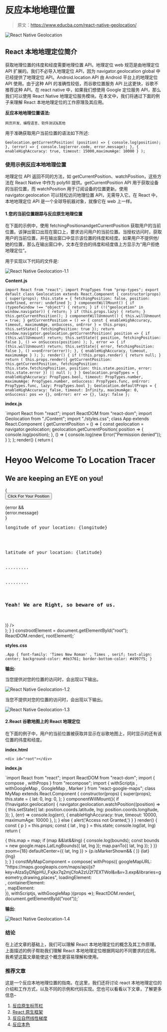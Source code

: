 # 反应本地地理位置

> 原文：<https://www.educba.com/react-native-geolocation/>

![React Native Geolocation](img/5562718a7aeae0753e22c6874fc17eda.png)



## React 本地地理定位简介

获取地理位置的纬度和经度需要地理位置 API。地理定位 web 规范是由地理定位 API 扩展的。我们不必导入地理定位 API，因为 navigator.geolocation global 中已经提供了地理定位 API。Android.location API 由 Android 平台上的地理定位 API 使用。由于这种 API 的准确性较低，而谷歌位置服务 API 比这更快，谷歌不推荐这种 API。在 react native 中，如果我们想使用 Google 定位服务 API，那么我们可以使用 React Native 地理定位服务模块。在本文中，我们将通过下面的例子来理解 React 本地地理定位的工作原理及其应用。

**反应本地地理位置语法:**

<small>网页开发、编程语言、软件测试&其他</small>

用于准确获取用户当前位置的语法如下所述:

`Geolocation.getCurrentPosition(
(position) => {
console.log(position);
},
(error) => {
console.log(error.code, error.message);
},
{ enableHighAccuracy:
true, timeout:
15000,maximumAge:
10000 }
);`

### 使用示例反应本地地理位置

地理定位 API 返回不同的方法，如 getCurrentPosition、watchPosition，这些方法在 React Native 中作为 polyfill 提供。getCurrentPosition API 用于获取设备的当前位置，而 watchPosition 用于订阅设备的位置更新。使用 navigator.geolocation 可以轻松访问地理位置 API，无需导入它。在 React 中，本地地理定位 API 是一个全球导航器对象，就像它在 web 上一样。

#### 1.您的当前位置跟踪与反应原生地理位置

在下面的示例中，使用 fetchingPositionandgetCurrentPosition 获取用户的当前位置。该弹出窗口出现在窗口上，要求访问用户的当前位置。当授权访问时，获取用户的当前位置，并在输出窗口中显示该位置的纬度和经度。如果用户不提供他/她的位置，那么在输出窗口中，文本在空白的纬度和经度值上方显示为“用户拒绝地理定位”。

用于实现以下代码的文件是:

![React Native Geolocation-1.1](img/97cd670782703fe1ad5c94ab450bd818.png)



**Content.js**

`import React from "react";
import PropTypes from "prop-types";
export default class Geolocation extends React.Component {
constructor(props) {
super(props);
this.state = {
fetchingPosition: false,
position: undefined,
error: undefined
};
}
componentWillMount() {
if (typeofwindow !== "object") {
return;
}
if (!("geolocation" in window.navigator)) {
return;
}
if (this.props.lazy) {
return;
}
this.getCurrentPosition();
}
componentWillUnmount() {
this.willUnmount = true;
}
getCurrentPosition = () => {
const {
enableHighAccuracy,
timeout,
maximumAge,
onSuccess,
onError
} = this.props;
this.setState({ fetchingPosition: true });
return window.navigator.geolocation.getCurrentPosition(
position => {
if (this.willUnmount) return;
this.setState({ position, fetchingPosition: false }, () =>
onSuccess(position)
);
},
error => {
if (this.willUnmount) return;
this.setState({ error, fetchingPosition: false }, () =>onError(error));
},
{ enableHighAccuracy, timeout, maximumAge }
);
};
render() {
if (!this.props.render) {
return null;
}
return (
this.props.render({
getCurrentPosition: this.getCurrentPosition,
fetchingPosition: this.state.fetchingPosition,
position: this.state.position,
error: this.state.error
}) || null
);
}
}
Geolocation.propTypes = {
enableHighAccuracy: PropTypes.bool,
timeout: PropTypes.number,
maximumAge: PropTypes.number,
onSuccess: PropTypes.func,
onError: PropTypes.func,
lazy: PropTypes.bool
};
Geolocation.defaultProps = {
enableHighAccuracy: false,
timeout: Infinity,
maximumAge: 0,
onSuccess: pos => {},
onError: err => {},
lazy: false
};`

**index.js**

`import React from "react";
import ReactDOM from "react-dom";
import Geolocation from "./Content";
import "./styles.css";
class App extends React.Component {
getCurrentPosition = () => {
const geolocation = navigator.geolocation;
geolocation.getCurrentPosition(
position => {
console.log(position);
},
() => {
console.log(new Error("Permission denied"));
}
);
};
render() {
return (
<div className="App">
<h1>Heyoo Welcome To Location Tracer</h1>
<h2>We are keeping an EYE on you!</h2>
<Geolocation
render={({
fetchingPosition,
position: { coords: { latitude, longitude } = {} } = {},
error,
getCurrentPosition
}) => (
<div>
<button onClick={getCurrentPosition}>Click For Your Position</button>
<br />
<br />
{error &&<div>{error.message}</div>}
<pre>
longitude of your location: {longitude}
<br />
<br />
latitude of your location: {latitude}
<br />
.........
<br />
.........
<br />
<h3>Yeah! We are Right, so beware of us.</h3>
</pre>
</div>
)}
/>
</div>
);
}
}
constrootElement = document.getElementById("root");
ReactDOM.render(<App />, rootElement);`

**styles.css**

`.App {
font-family: 'Times New Roman'
, Times
, serif;
text-align: center;
background-color: #de3761;
border-bottom-color: #4997f5;
}`

**输出:**

当您提供对您的位置的访问时，会出现以下输出。

![React Native Geolocation-1.2](img/b6f8051fc578ca4a727315d05b45f785.png)



当您不提供对您的位置的访问时，会出现以下输出。

![React Native Geolocation-1.3](img/fedba940dc79e20dcbb0f0f6022ff760.png)



#### 2.React 谷歌地图上的 React 地理定位

在下面的例子中，用户的当前位置被获取并显示在谷歌地图上，同时显示的还有该位置的纬度和经度。

**index.html**

`<div id="root"></div>`

**index.js**

`import React from "react";
import ReactDOM from "react-dom";
import { compose
, withProps } from "recompose";
import {
withScriptjs
, withGoogleMap
, GoogleMap
, Marker
} from "react-google-maps";
class MyMap extends React.Component {
constructor(props) {
super(props);
this.state = {
lat: 0,
lng: 0,
};
}
componentWillMount(){
if (!!navigator.geolocation) {
navigator.geolocation.watchPosition((position) => {
this.setState({
lat: position.coords.latitude,
lng: position.coords.longitude,
});
},
(err) => console.log(err),
{ enableHighAccuracy:
true, timeout:
10000, maximumAge:
10000 },
);
} else {
alert('Access not Granted,')
}
}
render() {
const { p } = this.props;
const { lat
, lng } = this.state;
console.log(lat, lng)
return (
<div>
<GoogleMap
ref={map => {
this.map = map;
if (map &&lat&&lng) {
console.log(bounds);
const bounds = new google.maps.LatLngBounds({ lat, lng });
map.panTo({ lat, lng });
}
}}
zoom={18}
defaultCenter={{ lat, lng }}
>
{p.isMarkerShown&& (
<Marker position={{ lat, lng }} />
)}
</GoogleMap>
{lat} <br />
{lng}
</div>
);
}
}
constMyMapComponent = compose(
withProps({
googleMapURL:      "https://maps.googleapis.com/maps/api/js?key=AIzaSyDNjpHU_Fxjkx7q2mjCfoA2zU2f7EXTWoI&v&v=3.exp&libraries=geometry,drawing,places",
loadingElement: <div style={{ height: `99%` }} />,
containerElement: <div style={{ height: `350px` }} />,
mapElement: <div style={{ height: `99%` }} />
}),
withScriptjs,
withGoogleMap
)(props =><MyMap p={props} />);
ReactDOM.render(<MyMapComponentisMarkerShown />, document.getElementById("root"));`

**输出:**

![React Native Geolocation-1.4](img/cb6d4595b0601c7cc52632cda99ece97.png)



### 结论

在上述文章的基础上，我们可以理解 React 本地地理定位的概念及其工作原理。上面描述的例子帮助我们理解 React 本地地理定位根据网站的不同要求的应用。我希望这篇文章能使这个概念更容易理解和使用。

### 推荐文章

这是一个反应本地地理位置的指南。在这里，我们还将讨论 react 本地地理定位的介绍和工作方式，以及不同的示例和代码实现。您也可以看看以下文章，了解更多信息–

1.  [反应原生标签栏](https://www.educba.com/react-native-tab-bar/)
2.  [React 原生框架](https://www.educba.com/react-native-framework/)
3.  [反应自然线性梯度](https://www.educba.com/react-native-linear-gradient/)
4.  [反应本色](https://www.educba.com/react-native-color/)





